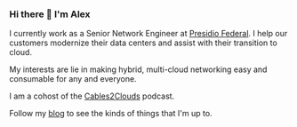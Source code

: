 ### Hi there 👋 I'm Alex

I currently work as a Senior Network Engineer at [Presidio Federal](https://presidiofederal.com). I help our customers modernize their data centers and assist with their transition to cloud.

My interests are lie in making hybrid, multi-cloud networking easy and consumable for any and everyone.

I am a cohost of the [Cables2Clouds](https://www.cables2clouds.com) podcast.

Follow my [blog](https://bumpsinthewire.com) to see the kinds of things that I'm up to.
